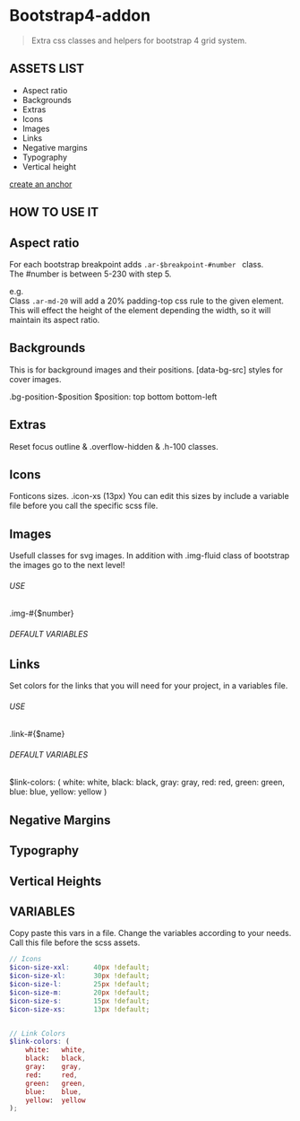 # Bootstrap4-addon
> Extra css classes and helpers for bootstrap 4 grid system.

## ASSETS LIST
* Aspect ratio
* Backgrounds
* Extras
* Icons
* Images
* Links
* Negative margins
* Typography
* Vertical height

[create an anchor](#anchors-in-markdown)

## HOW TO USE IT

## Aspect ratio
For each bootstrap breakpoint adds `.ar-$breakpoint-#number ` class.  
The #number is between 5-230 with step 5.  

e.g.  
Class `.ar-md-20` will add a 20% padding-top css rule to the given element.  
This will effect the height of the element depending the width, so it will maintain its aspect ratio.


## Backgrounds
This is for background images and their positions.
[data-bg-src] styles for cover images.

.bg-position-$position
$position: top
           bottom
           bottom-left


## Extras
Reset focus outline & .overflow-hidden & .h-100 classes.


## Icons
Fonticons sizes.
.icon-xs (13px)
You can edit this sizes by include a variable file before you call the specific scss file.


## Images
Usefull classes for svg images.
In addition with .img-fluid class of bootstrap the images go to the next level!
###### USE
.img-#{$number}
###### DEFAULT VARIABLES


## Links
Set colors for the links that you will need for your project, in a variables file.
###### USE
.link-#{$name}
###### DEFAULT VARIABLES
$link-colors: (
    white:   white,
    black:   black,
    gray:    gray,
    red:     red,
    green:   green,
    blue:    blue,
    yellow:  yellow
)

## Negative Margins

## Typography

## Vertical Heights

## VARIABLES
Copy paste this vars in a file.
Change the variables according to your needs.
Call this file before the scss assets.

``` scss
// Icons
$icon-size-xxl:      40px !default;
$icon-size-xl:       30px !default;
$icon-size-l:        25px !default;
$icon-size-m:        20px !default;
$icon-size-s:        15px !default;
$icon-size-xs:       13px !default;


// Link Colors
$link-colors: (
    white:   white,
    black:   black,
    gray:    gray,
    red:     red,
    green:   green,
    blue:    blue,
    yellow:  yellow
);
```